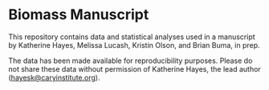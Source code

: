 # Biomass Manuscript

This repository contains data and statistical analyses used in a manuscript by Katherine Hayes, Melissa Lucash, Kristin Olson, and Brian Buma, in prep.

The data has been made available for reproducibility purposes. Please do not share these data without permission of Katherine Hayes, the lead author (hayesk@caryinstitute.org).
